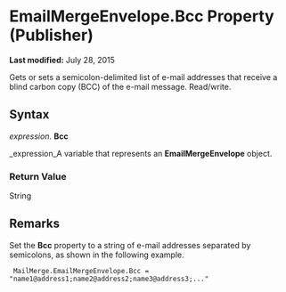 
# EmailMergeEnvelope.Bcc Property (Publisher)

 **Last modified:** July 28, 2015

Gets or sets a semicolon-delimited list of e-mail addresses that receive a blind carbon copy (BCC) of the e-mail message. Read/write.

## Syntax

 _expression_. **Bcc**

 _expression_A variable that represents an  **EmailMergeEnvelope** object.


### Return Value

String


## Remarks

Set the  **Bcc** property to a string of e-mail addresses separated by semicolons, as shown in the following example.


```
 MailMerge.EmailMergeEnvelope.Bcc = "name1@address1;name2@address2;name3@address3;..."
```

